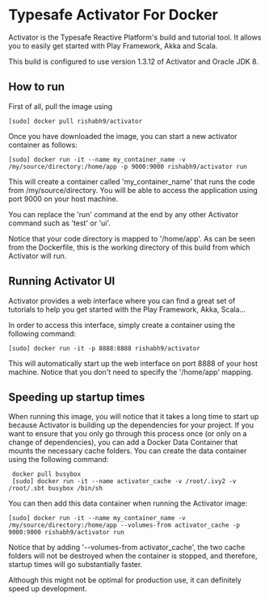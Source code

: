 Typesafe Activator For Docker
================
Activator is the Typesafe Reactive Platform's build and tutorial tool. It allows you to easily get started with Play Framework, Akka and Scala.

This build is configured to use version 1.3.12 of Activator and Oracle JDK 8.

How to run
----------
First of all, pull the image using 

    [sudo] docker pull rishabh9/activator

Once you have downloaded the image, you can start a new activator container as follows:

    [sudo] docker run -it --name my_container_name -v /my/source/directory:/home/app -p 9000:9000 rishabh9/activator run

This will create a container called 'my_container_name' that runs the code from /my/source/directory. You will be able to access the application using port 9000 on your host machine.

You can replace the 'run' command at the end by any other Activator command such as 'test' or 'ui'.

Notice that your code directory is mapped to '/home/app'. As can be seen from the Dockerfile, this is the working directory of this build from which Activator will run.

Running Activator UI
--------------------
Activator provides a web interface where you can find a great set of tutorials to help you get started with the Play Framework, Akka, Scala...

In order to access this interface, simply create a container using the following command:

    [sudo] docker run -it -p 8888:8888 rishabh9/activator
    
This will automatically start up the web interface on port 8888 of your host machine. Notice that you don't need to specify the '/home/app' mapping.


Speeding up startup times
-------------------------
When running this image, you will notice that it takes a long time to start up because Activator is building up the dependencies for your project. If you want to ensure that you only go through this process once (or only on a change of dependencies), you can add a Docker Data Container that mounts the necessary cache folders. You can create the data container using the following command:

     docker pull busybox
     [sudo] docker run -it --name activator_cache -v /root/.ivy2 -v /root/.sbt busybox /bin/sh
     
You can then add this data container when running the Activator image:

    [sudo] docker run -it --name my_container_name -v /my/source/directory:/home/app --volumes-from activator_cache -p 9000:9000 rishabh9/activator run
    
Notice that by adding '--volumes-from activator_cache', the two cache folders will not be destroyed when the container is stopped, and therefore, startup times will go substantially faster.

Although this might not be optimal for production use, it can definitely speed up development.
